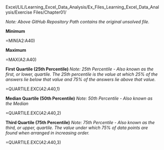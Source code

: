 Excel/LIL/Learning_Excel_Data_Analysis/Ex_Files_Learning_Excel_Data_Analysis/Exercise Files/Chapter01/

*Note: Above GitHub Repository Path contains the original unsolved file.*

**Minimum**

=MIN(A2:A40)

**Maximum**

=MAX(A2:A40)

**First Quartile (25th Percentile)**
*Note: 25th Percentile - Also known as the first, or lower, quartile. The 25th percentile is the value at which 25% of the answers lie below that value and 75% of the answers lie above that value.*

=QUARTILE.EXC($A$2:$A$40,1)

**Median Quartile (50th Percentile)**
*Note: 50th Percentile - Also known as the Median*

=QUARTILE.EXC($A$2:$A$40,2)

**Third Quartile (75th Percentile)**
*Note: 75th Percentile - Also known as the third, or upper, quartile. The value under which 75% of data points are found when arranged in increasing order.*

=QUARTILE.EXC($A$2:$A$40,3)
